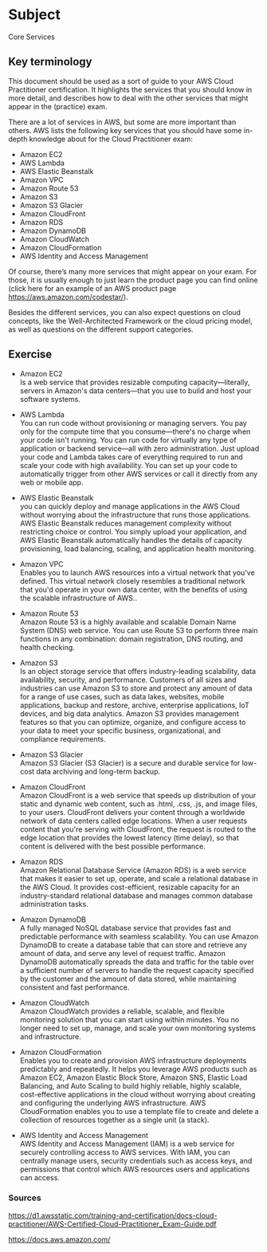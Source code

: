 # Subject
Core Services

## Key terminology
This document should be used as a sort of guide to your AWS Cloud Practitioner certification. It highlights the services that you should know in more detail, and describes how to deal with the other services that might appear in the (practice) exam.  

There are a lot of services in AWS, but some are more important than others. AWS lists the following key services that you should have some in-depth knowledge about for the Cloud Practitioner exam:  

- Amazon EC2  
- AWS Lambda  
- AWS Elastic Beanstalk
- Amazon VPC
- Amazon Route 53
- Amazon S3
- Amazon S3 Glacier
- Amazon CloudFront
- Amazon RDS
- Amazon DynamoDB
- Amazon CloudWatch
- Amazon CloudFormation
- AWS Identity and Access Management  

Of course, there’s many more services that might appear on your exam. For those, it is usually enough to just learn the product page you can find online (click here for an example of an AWS product page https://aws.amazon.com/codestar/).  

Besides the different services, you can also expect questions on cloud concepts, like the Well-Architected Framework or the cloud pricing model, as well as questions on the different support categories.

## Exercise  
- Amazon EC2  
Is a web service that provides resizable computing capacity—literally, servers in Amazon's data centers—that you use to build and host your software systems.  

- AWS Lambda  
You can run code without provisioning or managing servers. You pay only for the compute time that you consume—there's no charge when your code isn't running. You can run code for virtually any type of application or backend service—all with zero administration. Just upload your code and Lambda takes care of everything required to run and scale your code with high availability. You can set up your code to automatically trigger from other AWS services or call it directly from any web or mobile app.  

- AWS Elastic Beanstalk  
you can quickly deploy and manage applications in the AWS Cloud without worrying about the infrastructure that runs those applications. AWS Elastic Beanstalk reduces management complexity without restricting choice or control. You simply upload your application, and AWS Elastic Beanstalk automatically handles the details of capacity provisioning, load balancing, scaling, and application health monitoring.  

- Amazon VPC  
Enables you to launch AWS resources into a virtual network that you've defined. This virtual network closely resembles a traditional network that you'd operate in your own data center, with the benefits of using the scalable infrastructure of AWS..  

- Amazon Route 53  
Amazon Route 53 is a highly available and scalable Domain Name System (DNS) web service. You can use Route 53 to perform three main functions in any combination: domain registration, DNS routing, and health checking.  

- Amazon S3  
Is an object storage service that offers industry-leading scalability, data availability, security, and performance. Customers of all sizes and industries can use Amazon S3 to store and protect any amount of data for a range of use cases, such as data lakes, websites, mobile applications, backup and restore, archive, enterprise applications, IoT devices, and big data analytics. Amazon S3 provides management features so that you can optimize, organize, and configure access to your data to meet your specific business, organizational, and compliance requirements.  

- Amazon S3 Glacier  
Amazon S3 Glacier (S3 Glacier) is a secure and durable service for low-cost data archiving and long-term backup.  

- Amazon CloudFront  
Amazon CloudFront is a web service that speeds up distribution of your static and dynamic web content, such as .html, .css, .js, and image files, to your users. CloudFront delivers your content through a worldwide network of data centers called edge locations. When a user requests content that you're serving with CloudFront, the request is routed to the edge location that provides the lowest latency (time delay), so that content is delivered with the best possible performance.  

- Amazon RDS  
Amazon Relational Database Service (Amazon RDS) is a web service that makes it easier to set up, operate, and scale a relational database in the AWS Cloud. It provides cost-efficient, resizable capacity for an industry-standard relational database and manages common database administration tasks.  

- Amazon DynamoDB  
A fully managed NoSQL database service that provides fast and predictable performance with seamless scalability. You can use Amazon DynamoDB to create a database table that can store and retrieve any amount of data, and serve any level of request traffic. Amazon DynamoDB automatically spreads the data and traffic for the table over a sufficient number of servers to handle the request capacity specified by the customer and the amount of data stored, while maintaining consistent and fast performance.  

- Amazon CloudWatch  
Amazon CloudWatch provides a reliable, scalable, and flexible monitoring solution that you can start using within minutes. You no longer need to set up, manage, and scale your own monitoring systems and infrastructure.  

- Amazon CloudFormation  
Enables you to create and provision AWS infrastructure deployments predictably and repeatedly. It helps you leverage AWS products such as Amazon EC2, Amazon Elastic Block Store, Amazon SNS, Elastic Load Balancing, and Auto Scaling to build highly reliable, highly scalable, cost-effective applications in the cloud without worrying about creating and configuring the underlying AWS infrastructure. AWS CloudFormation enables you to use a template file to create and delete a collection of resources together as a single unit (a stack).  

- AWS Identity and Access Management  
AWS Identity and Access Management (IAM) is a web service for securely controlling access to AWS services. With IAM, you can centrally manage users, security credentials such as access keys, and permissions that control which AWS resources users and applications can access.

### Sources
https://d1.awsstatic.com/training-and-certification/docs-cloud-practitioner/AWS-Certified-Cloud-Practitioner_Exam-Guide.pdf  

https://docs.aws.amazon.com/

